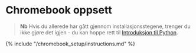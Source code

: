 # Chromebook oppsett

> **Nb** Hvis du allerede har gått gjennom installasjonsstegene, trenger du ikke gjøre det igjen - du kan hoppe rett til [Introduksjon til Python](../python_introduction/README.md).

{% include "/chromebook_setup/instructions.md" %}